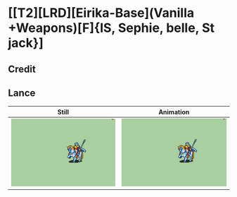 # [\[T2\]\[LRD\]\[Eirika-Base\]\(Vanilla +Weapons\)\[F\]{IS, Sephie, belle, St jack}]

## Credit


	
## Lance

| Still | Animation |
| :---: | :-------: |
| ![Lance still](./Lance_000.png) | ![Lance animation](./Lance.gif) |
